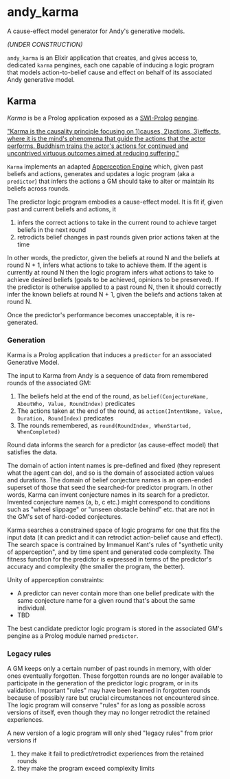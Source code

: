 # andy_karma
A cause-effect model generator for Andy's generative models.

*(UNDER CONSTRUCTION)*

`andy_karma` is an Elixir application that creates, and gives access to, dedicated `karma` pengines, each one capable of inducing a logic program that models action-to-belief cause and effect on behalf of its associated Andy generative model. 

## Karma

*Karma* is be a Prolog application exposed as a [SWI-Prolog](https://www.swi-prolog.org/) [pengine](https://pengines.swi-prolog.org/docs/index.html).

["Karma is the causality principle focusing on 1)causes, 2)actions, 3)effects, where it is the mind's phenomena that guide the actions that the actor performs. Buddhism trains the actor's actions for continued and uncontrived virtuous outcomes aimed at reducing suffering."](https://en.wikipedia.org/wiki/Causality#Buddhist_philosophy)

`Karma` implements an adapted [Apperception Engine](https://arxiv.org/pdf/1910.02227.pdf) which, given past beliefs and actions, generates and updates a logic program (aka a `predictor`) that infers the actions a GM should take to alter or maintain its beliefs across rounds.

The predictor logic program embodies a cause-effect model. It is fit if, given past and current beliefs and actions, it

1. infers the correct actions to take in the current round to achieve target beliefs in the next round
2. retrodicts belief changes in past rounds given prior actions taken at the time

In other words, the predictor, given the beliefs at round N and the beliefs at round N + 1, infers what actions to take to achieve them. If the agent is currently at round N then the logic program infers what actions to take to achieve desired beliefs (goals to be achieved, opinions to be preserved). If the predictor is otherwise applied to a past round N, then it should correctly infer the known beliefs at round N + 1, given the beliefs and actions taken at round N.

Once the predictor's performance becomes unacceptable, it is re-generated.

### Generation

Karma is a Prolog application that induces a `predictor` for an associated Generative Model.

The input to Karma from Andy is a sequence of data from remembered rounds of the associated GM:
1. The beliefs held at the end of the round, as `belief(ConjectureName, AboutWho, Value, RoundIndex)` predicates
2. The actions taken at the end of the round, as `action(IntentName, Value, Duration, RoundIndex)` predicates
3. The rounds remembered, as `round(RoundIndex, WhenStarted, WhenCompleted)`

Round data informs the search for a predictor (as cause-effect model) that satisfies the data.

The domain of action intent names is pre-defined and fixed (they represent what the agent can do), and so is the domain of associated action values and durations. The domain of belief conjecture names is an open-ended superset of those that seed the searched-for predictor program. In other words, Karma can invent conjecture names in its search for a predictor. Invented conjecture names (a, b, c etc.) might correspond to conditions such as "wheel slippage" or "unseen obstacle behind" etc. that are not in the GM's set of hard-coded conjectures.

Karma searches a constrained space of logic programs for one that fits the input data (it can predict and it can retrodict action-belief cause and effect). The search space is contrained by Immanuel Kant's rules of "synthetic unity of apperception", and by time spent and generated code complexity. The fitness function for the predictor is expressed in terms of the predictor's accuracy and complexity (the smaller the program, the better).

Unity of apperception constraints:

* A predictor can never contain more than one belief predicate with the same conjecture name for a given round that's about the same individual.
* TBD

The best candidate predictor logic program is stored in the associated GM's pengine as a Prolog module named `predictor`.

### Legacy rules

A GM keeps only a certain number of past rounds in memory, with older ones eventually forgotten. These forgotten rounds are no longer available to participate in the generation of the predictor logic program, or in its validation. Important "rules" may have been learned in forgotten rounds because of possibly rare but crucial circumstances not encountered since. The logic program will conserve "rules" for as long as possible across versions of itself, even though they may no longer retrodict the retained experiences. 

A new version of a logic program will only shed "legacy rules" from prior versions if

1. they make it fail to predict/retrodict experiences from the retained rounds
2. they make the program exceed complexity limits
